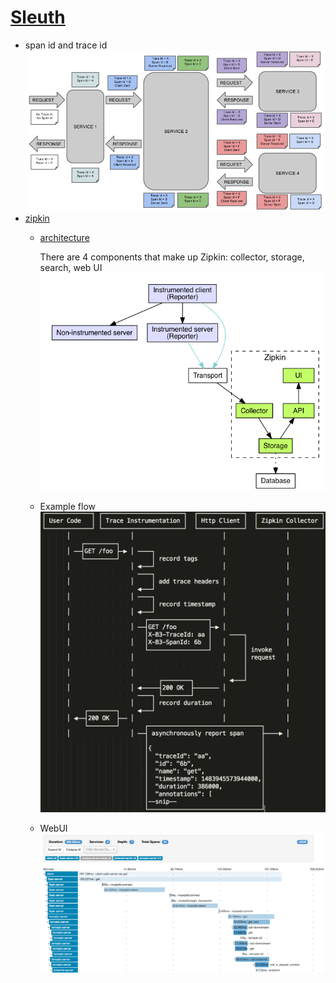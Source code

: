 # [Sleuth](https://github.com/spring-cloud/spring-cloud-sleuth#terminology)

- span id and trace id
	![alt tag](./pic/trace-id.png)
- [zipkin](https://github.com/openzipkin/zipkin)
	- [architecture](http://zipkin.io/pages/architecture.html)
		
		There are 4 components that make up Zipkin:  collector, storage, search, web UI
		![alt tag](./pic/zipkin-architecture-1.png)
	- Example flow	
		![alt tag](./pic/zipkin.png)
	- WebUI
		![alt tag](./pic/zipkin-web-screenshot.png)
